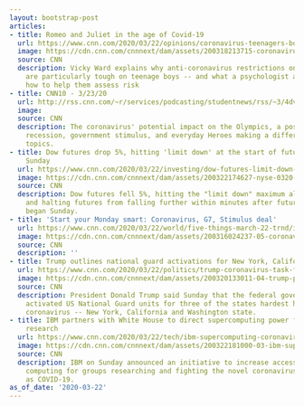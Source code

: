 ```yaml
---
layout: bootstrap-post
articles:
- title: Romeo and Juliet in the age of Covid-19
  url: https://www.cnn.com/2020/03/22/opinions/coronavirus-teenagers-boys-risk-vicky-ward-opinion/index.html
  image: https://cdn.cnn.com/cnnnext/dam/assets/200318213715-coronavirus-social-distancing-elderly-care-volunteers-orig-dp-00011209-super-tease.jpg
  source: CNN
  description: Vicky Ward explains why anti-coronavirus restrictions on socializing
    are particularly tough on teenage boys -- and what a psychologist advises about
    how to help them assess risk
- title: CNN10 - 3/23/20
  url: http://rss.cnn.com/~r/services/podcasting/studentnews/rss/~3/4dv6KCGX2TI/ten-0323.cnn_3153493_ios_1240.mp4
  image: 
  source: CNN
  description: The coronavirus' potential impact on the Olympics, a possible global
    recession, government stimulus, and everyday Heroes making a difference are today's
    topics.
- title: Dow futures drop 5%, hitting 'limit down' at the start of futures trading
    Sunday
  url: https://www.cnn.com/2020/03/22/investing/dow-futures-limit-down-sunday/index.html
  image: https://cdn.cnn.com/cnnnext/dam/assets/200322174627-nyse-0320-super-tease.jpg
  source: CNN
  description: Dow futures fell 5%, hitting the "limit down" maximum allowable limit
    and halting futures from falling further within minutes after futures trading
    began Sunday.
- title: 'Start your Monday smart: Coronavirus, G7, Stimulus deal'
  url: https://www.cnn.com/2020/03/22/world/five-things-march-22-trnd/index.html
  image: https://cdn.cnn.com/cnnnext/dam/assets/200316024237-05-coronavirus-us-closures-super-tease.jpg
  source: CNN
  description: ''
- title: Trump outlines national guard activations for New York, California and Washington
  url: https://www.cnn.com/2020/03/22/politics/trump-coronavirus-task-force-briefing/index.html
  image: https://cdn.cnn.com/cnnnext/dam/assets/200320133011-04-trump-presser-0320-super-tease.jpg
  source: CNN
  description: President Donald Trump said Sunday that the federal government has
    activated US National Guard units for three of the states hardest hit by the novel
    coronavirus -- New York, California and Washington state.
- title: IBM partners with White House to direct supercomputing power for coronavirus
    research
  url: https://www.cnn.com/2020/03/22/tech/ibm-supercomputing-coronavirus/index.html
  image: https://cdn.cnn.com/cnnnext/dam/assets/200322181000-03-ibm-supercomputing-coronavirus-super-tease.jpg
  source: CNN
  description: IBM on Sunday announced an initiative to increase access to high performance
    computing for groups researching and fighting the novel coronavirus, also known
    as COVID-19.
as_of_date: '2020-03-22'
---
```


